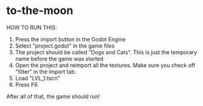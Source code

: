 # to-the-moon
HOW TO RUN THIS:

1. Press the import button in the Godot Engine
2. Select "project.godot" in the game files
3. The project should be called "Dogs and Cats". This is just the temporary name before the game was started
4. Open the project and reimport all the textures. Make sure you check off "filter" in the import tab.
5. Load "LVL_1.tscn"
6. Press F6. 

After all of that, the game should run!
